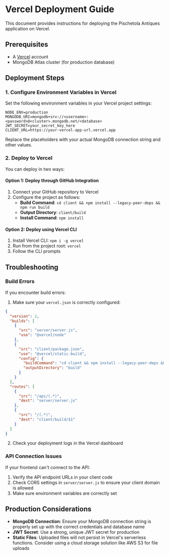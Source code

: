 # Vercel Deployment Guide

This document provides instructions for deploying the Pischetola Antiques application on Vercel.

## Prerequisites

- A [Vercel](https://vercel.com/) account
- MongoDB Atlas cluster (for production database)

## Deployment Steps

### 1. Configure Environment Variables in Vercel

Set the following environment variables in your Vercel project settings:

```
NODE_ENV=production
MONGODB_URI=mongodb+srv://<username>:<password>@<cluster>.mongodb.net/<database>
JWT_SECRET=your_secret_key_here
CLIENT_URL=https://your-vercel-app-url.vercel.app
```

Replace the placeholders with your actual MongoDB connection string and other values.

### 2. Deploy to Vercel

You can deploy in two ways:

#### Option 1: Deploy through GitHub Integration

1. Connect your GitHub repository to Vercel
2. Configure the project as follows:
   - **Build Command**: `cd client && npm install --legacy-peer-deps && npm run build`
   - **Output Directory**: `client/build`
   - **Install Command**: `npm install`

#### Option 2: Deploy using Vercel CLI

1. Install Vercel CLI: `npm i -g vercel`
2. Run from the project root: `vercel`
3. Follow the CLI prompts

## Troubleshooting

### Build Errors

If you encounter build errors:

1. Make sure your `vercel.json` is correctly configured:

```json
{
  "version": 2,
  "builds": [
    {
      "src": "server/server.js",
      "use": "@vercel/node"
    },
    {
      "src": "client/package.json",
      "use": "@vercel/static-build",
      "config": {
        "buildCommand": "cd client && npm install --legacy-peer-deps && npm run build",
        "outputDirectory": "build"
      }
    }
  ],
  "routes": [
    {
      "src": "/api/(.*)",
      "dest": "server/server.js"
    },
    {
      "src": "/(.*)",
      "dest": "client/build/$1"
    }
  ]
}
```

2. Check your deployment logs in the Vercel dashboard

### API Connection Issues

If your frontend can't connect to the API:

1. Verify the API endpoint URLs in your client code
2. Check CORS settings in `server/server.js` to ensure your client domain is allowed
3. Make sure environment variables are correctly set

## Production Considerations

- **MongoDB Connection**: Ensure your MongoDB connection string is properly set up with the correct credentials and database name
- **JWT Secret**: Use a strong, unique JWT secret for production
- **Static Files**: Uploaded files will not persist in Vercel's serverless functions. Consider using a cloud storage solution like AWS S3 for file uploads
